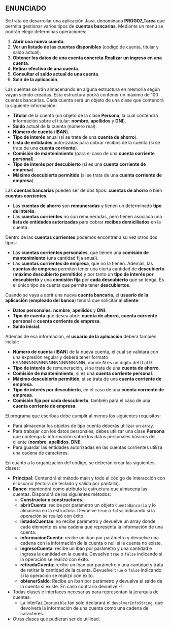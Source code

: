 ## ENUNCIADO

Se trata de desarrollar una aplicación Java, denominada **PROG07_Tarea** que permita gestionar varios tipos de **cuentas bancarias**. Mediante un menú se podrán elegir determinas operaciones:

1. **Abrir una nueva cuenta**.
2. **Ver un listado de las cuentas disponibles** (código de cuenta, titular y saldo actual).
3. **Obtener los datos de una cuenta concreta.Realizar un ingreso en una cuenta**.
4. **Retirar efectivo de una cuenta**.
5. **Consultar el saldo actual de una cuenta**.
6. **Salir de la aplicación**.

Las cuentas se irán almacenando en alguna estructura en memoria según vayan siendo creadas. Esta estructura podrá contener un máximo de 100 cuentas bancarias. Cada cuenta será un objeto de una clase que contendrá la siguiente información:

* **Titular** de la cuenta (un objeto de la clase **Persona**, la cual contendrá información sobre el titular: **nombre**, **apellidos** y **DNI**).
* **Saldo** actual de la cuenta (número real).
* **Número de cuenta** (**IBAN**).
* **Tipo de interés** anual (si se trata de una **cuenta de ahorro**).
* **Lista de entidades** autorizadas para cobrar recibos de la cuenta (si se trata de una **cuenta corriente**).
* **Comisión de mantenimiento** (para el caso de una **cuenta corriente personal**).
* **Tipo de interés por descubierto** (si es una **cuenta corriente de empresa**).
* **Máximo descubierto permitido** (si se trata de una **cuenta corriente de empresa**).

Las **cuentas bancarias** pueden ser de dos tipos: **cuentas de ahorro** o bien **cuentas corrientes**.

* Las **cuentas de ahorro** son **remuneradas** y tienen un determinado **tipo de interés**.
* Las **cuentas corrientes** no son remuneradas, pero tienen asociada una **lista de entidades autorizadas** para cobrar **recibos domiciliados** en la cuenta.

Dentro de las **cuentas corrientes** podemos encontrar a su vez otros dos tipos:

* Las **cuentas corrientes personales**, que tienen una **comisión de mantenimiento** (una cantidad fija anual).
* Las **cuentas corrientes de empresa**, que no la tienen. Además, las **cuentas de empresa** permiten tener una cierta cantidad de **descubierto** (**máximo descubierto permitido**) y por tanto un **tipo de interés por descubierto** y una **comisión fija** por **cada descubierto** que se tenga. Es el único tipo de cuenta que permite tener **descubiertos**.

Cuando se vaya a abrir una nueva **cuenta bancaria**, el **usuario de la aplicación** (**empleado del banco**) tendrá que solicitar al **cliente**:

* **Datos personales**: **nombre**, **apellidos** y **DNI**.
* **Tipo de cuenta** que desea abrir: **cuenta de ahorro**, **cuenta corriente personal** o **cuenta corriente de empresa**.
* **Saldo inicial**.

Además de esa información, el **usuario de la aplicación** deberá también incluir:

* **Número de cuenta** (**IBAN**) de la nueva cuenta, el cual se validará con una expresión regular y deberá tener formato ESNNNNNNNNNNNNNNNNNNNN, donde N es un dígito del 0 al 9.
* **Tipo de interés** de remuneración, si se trata de una **cuenta de ahorro**.
* **Comisión de mantenimiento**, si es una **cuenta corriente personal**.
* **Máximo descubierto permitido**, si se trata de una **cuenta corriente de empresa**.
* **Tipo de interés por descubierto**, en el caso de una **cuenta corriente de empresa**.
* **Comisión fija por cada descubierto**, también para el caso de una **cuenta corriente de empresa**.

El programa que escribas debe cumplir al menos los siguientes requisitos:

* Para almacenar los objetos de tipo cuenta deberás utilizar un array.
* Para trabajar con los datos personales, debes utilizar una clase **Persona** que contenga la información sobre los datos personales básicos del cliente (**nombre**, **apellidos**, **DNI**).
* Para guardar las entidades autorizadas en las cuentas corrientes utiliza una cadena de caracteres.

En cuanto a la organización del código, se deberán crear las siguientes clases:

* **Principal**: Contendrá el método main y todo el código de interacción con el usuario (lectura de teclado y salida por pantalla).
* **Banco**: mantendrá como atributo la estructura que almacena las cuentas. Dispondrá de los siguientes métodos:
    * **Constructor o constructores**.
    * **abrirCuenta**: recibe por parámetro un objeto ``CuentaBancaria`` y lo almacena en la estructura. Devuelve ``true`` o ``false`` indicando si la operación se realizó con éxito.
    * **listadoCuentas**: no recibe parámetro y devuelve un array donde cada elemento es una cadena que representa la información de una cuenta.
    * **informacionCuenta**: recibe un iban por parámetro y devuelve una cadena con la información de la cuenta o null si la cuenta no existe.
    * **ingresoCuenta**: recibe un iban por parámetro y una cantidad e ingresa la cantidad en la cuenta. Devuelve ``true`` o ``false`` indicando si la operación se realizó con éxito.
    * **retiradaCuenta**: recibe un iban por parámetro y una cantidad y trata de retirar la cantidad de la cuenta. Devuelve ``true`` o ``false`` indicando si la operación se realizó con éxito.
    * **obtenerSaldo**: Recibe un iban por parámetro y devuelve el saldo de la cuenta si existe. En caso contrario devuelve -1.
* Todas clases e interfaces necesarias para representan la jerarquía de cuentas.
    * La interfaz ``Imprimible`` tan solo declarará el ``devolverInfoString``, que devolverá la información de una cuenta como una cadena de caracteres.
* Otras clases que pudieran ser de utilidad.



